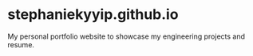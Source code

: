 # stephaniekyyip.github.io
My personal portfolio website to showcase my engineering projects and resume.
